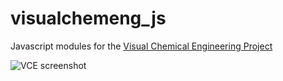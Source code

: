 # visualchemeng_js
Javascript modules for the [Visual Chemical Engineering Project](http://visualchemeng.com)


![VCE screenshot](https://user-images.githubusercontent.com/17439476/31101994-107ad078-a7c8-11e7-9486-a86f9ee4d243.png)
